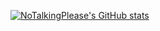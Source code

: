 [![NoTalkingPlease's GitHub stats](https://github-readme-stats.vercel.app/api?username=NoTalkingPlease)](https://github.com/anuraghazra/github-readme-stats)
